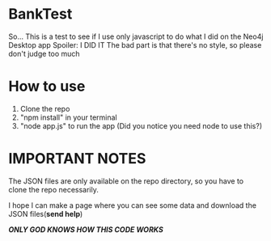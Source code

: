 # BankTest

So... This is a test to see if I use only javascript to do what I did on the Neo4j Desktop app
Spoiler: I DID IT
The bad part is that there's no style, so please don't judge too much

# How to use
1. Clone the repo
2. "npm install" in your terminal
3. "node app.js" to run the app (Did you notice you need node to use this?)

# IMPORTANT NOTES 
The JSON files are only available on the repo directory, so you have to clone the repo necessarily.

I hope I can make a page where you can see some data and download the JSON files(**send help**)

**_ONLY GOD KNOWS HOW THIS CODE WORKS_**

